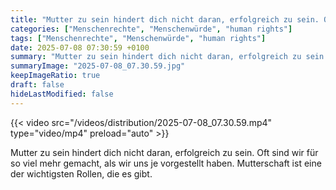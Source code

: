 ```yaml
---
title: "Mutter zu sein hindert dich nicht daran, erfolgreich zu sein. Oft sind wir für so viel mehr gemacht, als wir uns je vorgestellt haben. Mutterschaft ist eine der wichtigsten Rollen, die es gibt."
categories: ["Menschenrechte", "Menschenwürde", "human rights"]
tags: ["Menschenrechte", "Menschenwürde", "human rights"]
date: 2025-07-08 07:30:59 +0100
summary: "Mutter zu sein hindert dich nicht daran, erfolgreich zu sein. Oft sind wir für so viel mehr gemacht, als wir uns je vorgestellt haben. Mutterschaft ist eine der wichtigsten Rollen, die es gibt."
summaryImage: "2025-07-08_07.30.59.jpg"
keepImageRatio: true
draft: false
hideLastModified: false
---
```


{{< video src="/videos/distribution/2025-07-08_07.30.59.mp4" type="video/mp4" preload="auto" >}}

Mutter zu sein hindert dich nicht daran, erfolgreich zu sein. Oft sind wir für so viel mehr gemacht, als wir uns je vorgestellt haben. Mutterschaft ist eine der wichtigsten Rollen, die es gibt.